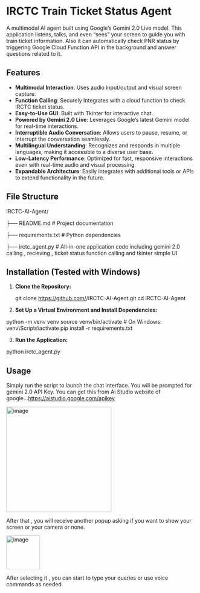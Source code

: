 # IRCTC Train Ticket Status Agent

A multimodal AI agent built using Google’s Gemini 2.0 Live model. This application listens, talks, and even “sees” your screen to guide you with train ticket information. Also it can automatically check PNR status by triggering Google Cloud Function API in the background and answer questions related to it.

## Features

- **Multimodal Interaction**: Uses audio input/output and visual screen capture.
- **Function Calling**: Securely Integrates with a cloud function to check IRCTC ticket status.
- **Easy-to-Use GUI**: Built with Tkinter for interactive chat.
- **Powered by Gemini 2.0 Live**: Leverages Google’s latest Gemini model for real-time interactions.
- **Interruptible Audio Conversation**: Allows users to pause, resume, or interrupt the conversation seamlessly.
- **Multilingual Understanding**: Recognizes and responds in multiple languages, making it accessible to a diverse user base.
- **Low-Latency Performance**: Optimized for fast, responsive interactions even with real-time audio and visual processing.
- **Expandable Architecture**: Easily integrates with additional tools or APIs to extend functionality in the future.

## File Structure

IRCTC-AI-Agent/

├── README.md                      # Project documentation

├── requirements.txt               # Python dependencies

├── irctc_agent.py                 # All-in-one application code including gemini 2.0 calling , recieving , ticket status function calling and tkinter simple UI



## Installation (Tested with Windows)

1. **Clone the Repository:**

   git clone https://github.com/<your-username>/IRCTC-AI-Agent.git
   cd IRCTC-AI-Agent
   
2. **Set Up a Virtual Environment and Install Dependencies:**

python -m venv venv
source venv/bin/activate   # On Windows: venv\Scripts\activate
pip install -r requirements.txt

3. **Run the Application:**

python irctc_agent.py

## Usage
Simply run the script to launch the chat interface.
You will be prompted for gemini 2.0 API Key. You can get this from Ai Studio website of google...https://aistudio.google.com/apikey

<img width="278" alt="image" src="https://github.com/user-attachments/assets/44542052-3d97-4555-98aa-5cbfa28f9464" />

After that , you will receive another popup asking if you want to show your screen or your camera or none.

<img width="89" alt="image" src="https://github.com/user-attachments/assets/510f7855-93b2-4ee1-9304-d48dda5871f9" />

After selecting it , you can start to type your queries or use voice commands as needed.
